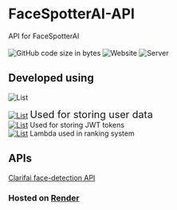 # FaceSpotterAI-API
API for FaceSpotterAI<br><br>
![GitHub code size in bytes](https://img.shields.io/github/languages/code-size/Sebastian4090/FaceSpotterAI-API)
![Website](https://img.shields.io/website?url=https%3A%2F%2Ffacespotterai.onrender.com%2F)
![Server](https://img.shields.io/website?url=https%3A%2F%2Ffacespotterai-api.onrender.com&label=server)

## Developed using
![List](https://skillicons.dev/icons?i=nodejs,js,express,postgres,redis,docker,aws)<br>


[![List](https://skillicons.dev/icons?i=postgres)](https://skillicons.dev) <span style="font-size:20px;">Used for storing user data</span><br/>
[![List](https://skillicons.dev/icons?i=redis)](https://skillicons.dev) Used for storing JWT tokens<br/>
[![List](https://skillicons.dev/icons?i=aws)](https://skillicons.dev) Lambda used in ranking system<br/>

## APIs
[Clarifai face-detection API](https://clarifai.com/clarifai/main/models/face-detection)

### Hosted on [Render](https://render.com/)
